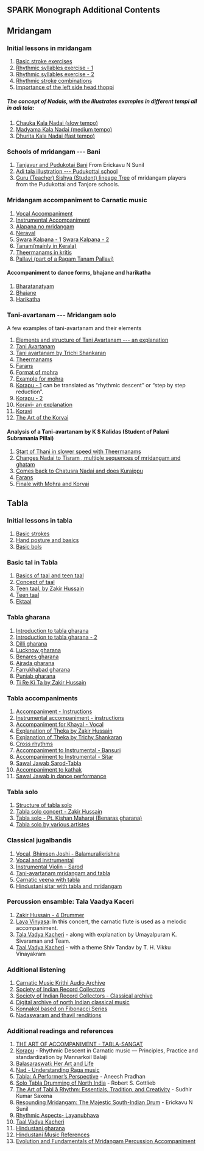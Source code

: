 ## SPARK Monograph Additional Contents

## Mridangam
### Initial lessons in mridangam
1. [Basic stroke exercises](https://youtu.be/biXasK3X2EI)
2. [Rhythmic syllables exercise - 1](https://www.youtube.com/watch?v=hlJXnyEupDs&t=49s)
3. [Rhythmic syllables exercise - 2](https://www.youtube.com/watch?v=EpD0LYmhQkI&list=PLBjXyeBZLWCUAaiRn4dNlf_atzoiz_ofv&index=4)
4. [Rhythmic stroke combinations](https://youtu.be/hlJXnyEupDs?t=1067)
5. [Importance of the left side head thoppi](https://youtu.be/7u-hiSKwUd8?t=255)

##### The concept of Nadais, with the illustrates examples in different tempi all in adi tala:
1. [Chauka Kala Nadai (slow tempo)](https://youtu.be/fk07KY7lPlo?t=3864)
2. [Madyama Kala Nadai (medium tempo)](https://youtu.be/fk07KY7lPlo?t=3907)
3. [Dhurita Kala Nadai (fast tempo)](https://youtu.be/fk07KY7lPlo?t=3953)

### Schools of mridangam --- Bani
1. [Tanjavur and Pudukotai Bani](https://youtu.be/_83dUdLw87o?t=99) From Erickavu N Sunil
2. [Adi tala illustration --- Pudukottai school](https://youtu.be/8OmSC0TL8YQ?t=1272)
3. [Guru (Teacher) Sishya (Student) lineage Tree](http://www.carnaticcorner.com/articles/guru-sishya-mridangists.html) of mridangam players from the Pudukottai and Tanjore schools.

### Mridangam accompaniment to Carnatic music
1. [Vocal Accompaniment](https://youtu.be/Nvn-7H_GIdA?t=685)
2. [Instrumental Accompaniment](https://youtu.be/RcUGppUD2J8?t=1412)
3. [Alapana no mridangam](https://youtu.be/hECvvLVgDIU)
4. [Neraval](https://youtu.be/0kFLHBihXbY)
5. [Swara Kalpana - 1](https://youtu.be/Peg8m5Jb2b0) [Swara Kalpana - 2](https://youtu.be/U-vThKPxv6U?t=3027)
6. [Tanam(mainly in Kerala)](https://youtu.be/vJBF3AM_an4?t=1039)
7. [Theermanams in kritis](https://youtu.be/FG8qGgXZDNY?t=1069)
8. [Pallavi (part of a Ragam Tanam Pallavi)](https://youtu.be/Jph6jzZM72A?t=16)

#### Accompaniment to dance forms, bhajane and harikatha
1. [Bharatanatyam](https://youtu.be/qjbq8nG72RI?t=34)
2. [Bhajane](https://www.youtube.com/watch?v=6rUJEr7cCb0&t=356s)
3. [Harikatha](https://www.youtube.com/watch?v=Vy7DoFIJx-4)

### Tani-avartanam --- Mridangam solo
A few examples of tani-avartanam and their elements
1. [Elements and structure of Tani Avartanam --- an explanation](https://youtu.be/2hIAK8XGIT4)
2. [Tani Avartanam](https://www.youtube.com/user/indiandrumbeats/videos)
3. [Tani avartanam by Trichi Shankaran](https://www.youtube.com/watch?v=5OX2TuHmtSI)
4. [Theermanams](https://youtu.be/8OmSC0TL8YQ?t=3688)
5. [Farans](https://youtu.be/fk07KY7lPlo?t=5540)
6. [Format of mohra](https://youtu.be/d8_NvS3DJ2E?t=244)
7. [Example for mohra](https://youtu.be/fk07KY7lPlo?t=5577)
8. [Korapu - 1](https://youtu.be/mGFxqw7nIcs) can be translated as “rhythmic descent” or “step by step reduction”. 
9. [Korapu - 2](https://youtu.be/iZXfx7pRJ5s)
10. [Koravi- an explanation](https://youtu.be/aGUK9-tyVAs?t=2814)
11. [Koravi](https://youtu.be/EEAWV1EeGXY?t=332)
12. [The Art of the Korvai](https://www.youtube.com/watch?v=UElp04xS5zg)

#### Analysis of a Tani-avartanam by K S Kalidas (Student of Palani Subramania Pillai)
1. [Start of Thani in slower speed with Theermanams](https://www.youtube.com/watch?v=dG1LZ5-RDoU)
2. [Changes Nadai to Tisram , multiple sequences of mridangam and ghatam](https://youtu.be/dG1LZ5-RDoU?t=260)
3. [Comes back to Chatusra Nadai and does Kuraippu](https://youtu.be/dG1LZ5-RDoU?t=664)
4. [Farans](https://youtu.be/dG1LZ5-RDoU?t=968)
5. [Finale with Mohra and Korvai](https://youtu.be/dG1LZ5-RDoU?t=1008)



## Tabla
### Initial lessons in tabla
1. [Basic strokes](https://chandrakantha.com/tablasite/bsicbols.htm)
2. [Hand posture and basics](https://www.youtube.com/watch?v=mLB4qblMi9M)
3. [Basic bols](https://www.youtube.com/watch?v=fbIm5y0pxr8)

### Basic tal in Tabla
1. [Basics of taal and teen taal](https://www.youtube.com/watch?v=X1YmwoeBwYk)
2. [Concept of taal](https://www.youtube.com/watch?v=xcPUnpOLDYM)
3. [Teen taal, by Zakir Hussain](https://youtu.be/rlCWnGwWqXk?t=173)
4. [Teen taal](https://www.youtube.com/watch?v=RYm_mjrxquo)
5. [Ektaal](https://www.youtube.com/watch?v=-6VpKG1Iq_Y)


### Tabla gharana
1. [Introduction to tabla gharana](https://www.youtube.com/watch?v=Z_eAB6M5YOs)
2. [Introduction to tabla gharana - 2](https://www.youtube.com/watch?v=RbVtqIao1BI)
3. [Dilli gharana](https://www.youtube.com/watch?v=Yx0LO281JNs)
4. [Lucknow gharana](https://www.youtube.com/watch?v=PcZZppKMY9w&list=PLmUEimMp8KrqrrYra5ZyNautodEEF7Q7k&index=6)
5. [Benares gharana](https://www.youtube.com/watch?v=U2JIb90p-44)
6. [Ajrada gharana](https://scroll.in/article/820739/listen-habibuddin-khan-of-the-ajrada-gharana-displays-his-mastery-and-wit-with-the-tabla)
7. [Farrukhabad gharana](https://youtu.be/S6v9hsuPpa4?t=26)
8. [Punjab gharana](https://www.youtube.com/watch?v=RL90kOckPAY)
9. [Ti Re Ki Ta by Zakir Hussain](https://youtu.be/q4u0AEl7xHw)


### Tabla accompaniments
1. [Accompaniment - Instructions](https://www.youtube.com/watch?v=b3FIVaFZdiM)
2. [Instrumental accompaniment - instructions](https://www.youtube.com/watch?v=LNcTFNHEd2U)
3. [Accompaniment for Khayal - Vocal](https://youtu.be/-2RycKJJKQY?t=1847)
4. [Explanation of Theka by Zakir Hussain](https://youtu.be/rlCWnGwWqXk?t=155)
5. [Explanation of Theka by Trichy Shankaran](https://youtu.be/8OmSC0TL8YQ?t=1176)
6. [Cross rhythms](https://youtu.be/-2RycKJJKQY?t=1707)
7. [Accompaniment to Instrumental - Bansuri](https://youtu.be/O2K0ptoYpuc?t=1989)
8. [Accompaniment to Instrumental - Sitar](https://www.youtube.com/watch?v=fg_sHArZj4s)
9. [Sawal Jawab Sarod-Tabla](https://www.youtube.com/watch?v=HtEb7RfDri0)
10. [Accompaniment to kathak](https://www.youtube.com/watch?v=KDSNydogusg)
11. [Sawal Jawab in dance performance](https://youtu.be/mPmtGGxjKx0?t=44)

### Tabla solo
1. [Structure of tabla solo](https://youtu.be/rlCWnGwWqXk?t=215)
2. [Tabla solo concert - Zakir Hussain](https://www.youtube.com/watch?v=ZtRPB8xHP8M)
3. [Tabla solo - Pt. Kishan Maharaj (Benaras gharana)](https://www.youtube.com/watch?v=YDpbRSRB0zE)
4. [Tabla solo by various artistes](https://www.youtube.com/playlist?list=PLeMnggaMTpf1g6kq9fjhOAVIVecf3YQ6O)

### Classical jugalbandis
1. [Vocal, Bhimsen Joshi - Balamuralikrishna](https://www.youtube.com/watch?v=uWPFHYvGav4)
2. [Vocal and instrumental](https://www.youtube.com/watch?v=U1cM_fYohIo)
3. [Instrumental Violin - Sarod](https://www.youtube.com/watch?v=ChLKGBbaBPg)
4. [Tani-avartanam mridangam and tabla](https://www.youtube.com/watch?v=JvFUxOjk4_M)
5. [Carnatic veena with tabla](https://www.youtube.com/watch?v=sFLh4uYxbe0)
6. [Hindustani sitar with tabla and mridangam](https://www.youtube.com/watch?v=LH7Jzwjp41w)


### Percussion ensamble: Tala Vaadya Kaceri
1. [Zakir Hussain - 4 Drummer](https://www.youtube.com/watch?v=Zy_CvwElJ28)
2. [Laya Vinyasa](https://www.youtube.com/watch?v=IjU2AJq34oo): In this concert, the carnatic flute is used as a melodic accompaniment.
3. [Tala Vadya Kacheri](https://www.youtube.com/watch?v=pViExwiwQTA) - along with explanation by Umayalpuram K. Sivaraman and Team.
4. [Taal Vadya Kacheri](https://www.youtube.com/watch?v=FS6ec2QUxSI) - with a theme Shiv Tandav by T. H. Vikku Vinayakram


### Additional listening
1. [Carnatic Music Krithi Audio Archive](http://www.shivkumar.org/music/index.html)
2. [Society of Indian Record Collectors](https://archive.org/details/MudritSangeet)
3. [Society of Indian Record Collectors - Classical archive](https://archive.org/details/@chandoba1952?and%5B%5D=Tabla)
4. [Digital archive of north Indian classical music](https://eap.bl.uk/project/EAP132)
5. [Konnakol based on Fibonacci Series](https://www.youtube.com/watch?v=mOMLRMfIYf0)
6. [Nadaswaram and thavil renditions](https://www.youtube.com/playlist?list=PLTxTDSSOEwjJuaQo6dHHJQFA0aIAa1f-T)


### Additional readings and references
1. [THE ART OF ACCOMPANIMENT - TABLA-SANGAT](https://www.india-instruments.com/the-art-of-accompaniment-tabla-sangat-with-ashis-paul.html)
2. [Korapu](https://www.academia.edu/36662438/Rhythmic_Descent_in_Karnatic_Music_Principles_Practice_and_standardization) - Rhythmic Descent in Carnatic music — Principles, Practice and standardization by Mannarkoil Balaji
3. [Balasaraswati: Her Art and Life](https://www.amazon.com/Balasaraswati-Douglas-M-Knight-Jr/dp/9387578127/ref=tmm_pap_swatch_0?_encoding=UTF8&qid=&sr=)
4. [Nad - Understanding Raga music](https://www.amazon.in/Nad-BPI-India/dp/8186982078/ref=tmm_pap_swatch_0?_encoding=UTF8&qid=&sr=)
5. [Tabla: A Performer’s Perspective](https://aneeshpradhan.com/product/tabla-a-performers-perspective/) - Aneesh Pradhan
6. [Solo Tabla Drumming of North India](https://www.amazon.in/Solo-Tabla-Drumming-North-India/dp/8120810953) - Robert S. Gottlieb
7. [The Art of Tabl ̄a Rhythm: Essentials, Tradition, and Creativity](https://www.amazon.in/Art-Tabla-Rhythm-Essentials-Creativity/dp/8124603685) - Sudhir Kumar Saxena
8. [Resounding Mridangam: The Majestic South-Indian Drum](https://www.amazon.in/Resounding-Mridangam-Majestic-South-Indian-Drum/dp/B08XXZXRDY/ref=sr_1_1?crid=QKB7KG8E9WM3&keywords=Resounding+Mridangam%3A+The+Majestic+South+Indian+Drum.&qid=1643544233&s=books&sprefix=resounding+mridangam+the+majestic+south+indian+drum.+%2Cstripbooks%2C350&sr=1-1) - Erickavu N Sunil
9. [Rhythmic Aspects- Layanubhava](http://carnatica.net/sangeet/layanubhava1.htm)
10. [Taal Vadya Kacheri](https://tabla.org/taalvadya-kachari)
11. [Hindustani gharana](https://www.wikiwand.com/en/Gharana)
12. [Hindustani Music References](https://medium.com/kavyavriksha/hindustani-music-references-f1c850c10530)
13. [Evolution and Fundamentals of Mridangam Percussion Accompaniment](https://medium.com/kavyavriksha/evolution-and-fundamentals-of-mridangam-percussion-accompaniment-9a4d63cc6ac0)






